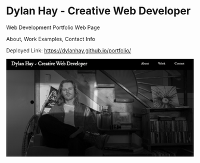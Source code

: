 # Dylan Hay - Creative Web Developer

Web Development Portfolio Web Page

About,
Work Examples,
Contact Info

Deployed Link: https://dylanhay.github.io/portfolio/

![Screenshot](./assets/images/port-land.png "Dylan Hay")

